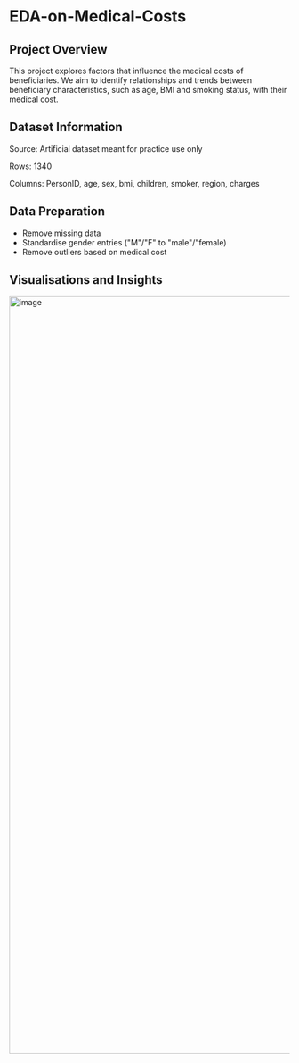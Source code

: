 # EDA-on-Medical-Costs

## **Project Overview**
This project explores factors that influence the medical costs of beneficiaries. We aim to identify relationships and trends between beneficiary characteristics, such as age, BMI and smoking status, with their medical cost.

## **Dataset Information**

Source: Artificial dataset meant for practice use only

Rows: 1340

Columns: PersonID, age, sex, bmi, children, smoker, region, charges

## **Data Preparation**

- Remove missing data
- Standardise gender entries ("M"/"F" to "male"/"female)
- Remove outliers based on medical cost

## **Visualisations and Insights**
<img width="1748" height="1358" alt="image" src="https://github.com/user-attachments/assets/751824d1-13f4-4db2-9759-7b50ee9f9330" />
